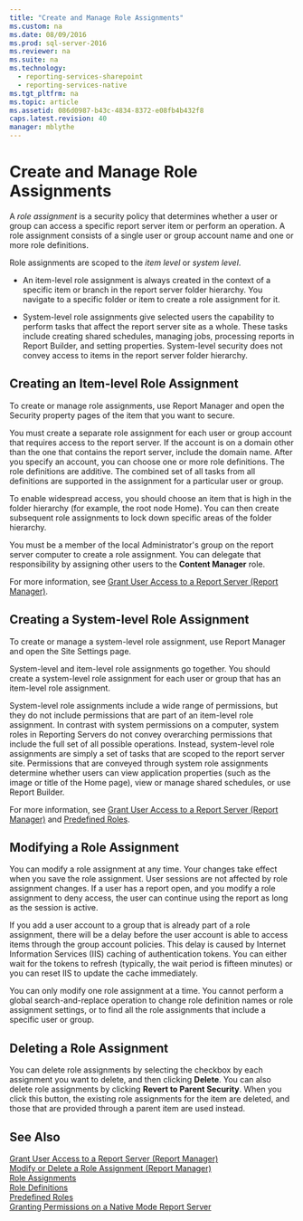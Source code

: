 ```yaml
---
title: "Create and Manage Role Assignments"
ms.custom: na
ms.date: 08/09/2016
ms.prod: sql-server-2016
ms.reviewer: na
ms.suite: na
ms.technology: 
  - reporting-services-sharepoint
  - reporting-services-native
ms.tgt_pltfrm: na
ms.topic: article
ms.assetid: 086d0987-b43c-4834-8372-e08fb4b432f8
caps.latest.revision: 40
manager: mblythe
---
```

# Create and Manage Role Assignments
A *role assignment* is a security policy that determines whether a user or group can access a specific report server item or perform an operation. A role assignment consists of a single user or group account name and one or more role definitions.  
  
 Role assignments are scoped to the *item level* or *system level*.  
  
-   An item-level role assignment is always created in the context of a specific item or branch in the report server folder hierarchy. You navigate to a specific folder or item to create a role assignment for it.  
  
-   System-level role assignments give selected users the capability to perform tasks that affect the report server site as a whole. These tasks include creating shared schedules, managing jobs, processing reports in Report Builder, and setting properties. System-level security does not convey access to items in the report server folder hierarchy.  
  
## Creating an Item-level Role Assignment  
 To create or manage role assignments, use Report Manager and open the Security property pages of the item that you want to secure.  
  
 You must create a separate role assignment for each user or group account that requires access to the report server. If the account is on a domain other than the one that contains the report server, include the domain name. After you specify an account, you can choose one or more role definitions. The role definitions are additive. The combined set of all tasks from all definitions are supported in the assignment for a particular user or group.  
  
 To enable widespread access, you should choose an item that is high in the folder hierarchy (for example, the root node Home). You can then create subsequent role assignments to lock down specific areas of the folder hierarchy.  
  
 You must be a member of the local Administrator's group on the report server computer to create a role assignment. You can delegate that responsibility by assigning other users to the **Content Manager** role.  
  
 For more information, see [Grant User Access to a Report Server (Report Manager)](../../Topics/TopicNameContainA/Grant-User-Access-to-a-Report-Server--Report-Manager-.md).  
  
## Creating a System-level Role Assignment  
 To create or manage a system-level role assignment, use Report Manager and open the Site Settings page.  
  
 System-level and item-level role assignments go together. You should create a system-level role assignment for each user or group that has an item-level role assignment.  
  
 System-level role assignments include a wide range of permissions, but they do not include permissions that are part of an item-level role assignment. In contrast with system permissions on a computer, system roles in Reporting Servers do not convey overarching permissions that include the full set of all possible operations. Instead, system-level role assignments are simply a set of tasks that are scoped to the report server site. Permissions that are conveyed through system role assignments determine whether users can view application properties (such as the image or title of the Home page), view or manage shared schedules, or use Report Builder.  
  
 For more information, see [Grant User Access to a Report Server (Report Manager)](../../Topics/TopicNameContainA/Grant-User-Access-to-a-Report-Server--Report-Manager-.md) and [Predefined Roles](../../Topics/TopicNameNotContainA/Predefined-Roles.md).  
  
## Modifying a Role Assignment  
 You can modify a role assignment at any time. Your changes take effect when you save the role assignment. User sessions are not affected by role assignment changes. If a user has a report open, and you modify a role assignment to deny access, the user can continue using the report as long as the session is active.  
  
 If you add a user account to a group that is already part of a role assignment, there will be a delay before the user account is able to access items through the group account policies. This delay is caused by Internet Information Services (IIS) caching of authentication tokens. You can either wait for the tokens to refresh (typically, the wait period is fifteen minutes) or you can reset IIS to update the cache immediately.  
  
 You can only modify one role assignment at a time. You cannot perform a global search-and-replace operation to change role definition names or role assignment settings, or to find all the role assignments that include a specific user or group.  
  
## Deleting a Role Assignment  
 You can delete role assignments by selecting the checkbox by each assignment you want to delete, and then clicking **Delete**. You can also delete role assignments by clicking **Revert to Parent Security**. When you click this button, the existing role assignments for the item are deleted, and those that are provided through a parent item are used instead.  
  
## See Also  
 [Grant User Access to a Report Server (Report Manager)](../../Topics/TopicNameContainA/Grant-User-Access-to-a-Report-Server--Report-Manager-.md)   
 [Modify or Delete a Role Assignment (Report Manager)](../../Topics/TopicNameContainA/Modify-or-Delete-a-Role-Assignment--Report-Manager-.md)   
 [Role Assignments](../../Topics/TopicNameNotContainA/Role-Assignments.md)   
 [Role Definitions](../../Topics/TopicNameNotContainA/Role-Definitions.md)   
 [Predefined Roles](../../Topics/TopicNameNotContainA/Predefined-Roles.md)   
 [Granting Permissions on a Native Mode Report Server](../../Topics/TopicNameContainA/Granting-Permissions-on-a-Native-Mode-Report-Server.md)